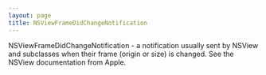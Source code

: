```yaml
---
layout: page
title: NSViewFrameDidChangeNotification
---
```


NSViewFrameDidChangeNotification - a notification usually sent by NSView and subclasses when their frame (origin or size) is changed.
See the NSView documentation from Apple.

